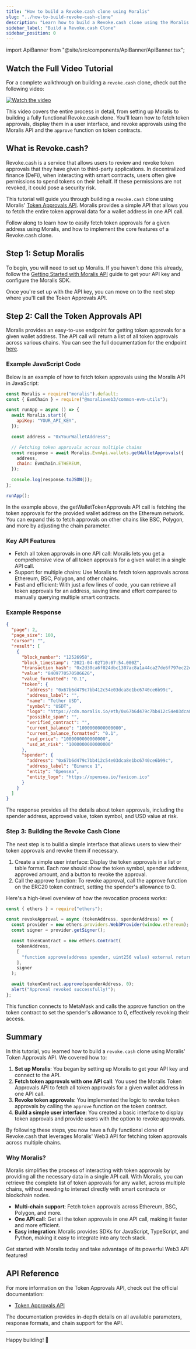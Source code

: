 ```yaml
---
title: "How to build a Revoke.cash clone using Moralis"
slug: "../how-to-build-revoke-cash-clone"
description: "Learn how to build a Revoke.cash clone using the Moralis Token Approvals API in just a few lines of code."
sidebar_label: "Build a Revoke.cash Clone"
sidebar_position: 0
---
```


import ApiBanner from "@site/src/components/ApiBanner/ApiBanner.tsx";

## Watch the Full Video Tutorial

For a complete walkthrough on building a `revoke.cash` clone, check out the following video:

[![Watch the video](https://img.youtube.com/vi/0L-NspOuiHU/0.jpg)](https://youtu.be/0L-NspOuiHU)

This video covers the entire process in detail, from setting up Moralis to building a fully functional Revoke.cash clone. You'll learn how to fetch token approvals, display them in a user interface, and revoke approvals using the Moralis API and the `approve` function on token contracts.

## What is Revoke.cash?

Revoke.cash is a service that allows users to review and revoke token approvals that they have given to third-party applications. In decentralized finance (DeFi), when interacting with smart contracts, users often give permissions to spend tokens on their behalf. If these permissions are not revoked, it could pose a security risk.

This tutorial will guide you through building a `revoke.cash` clone using Moralis' [Token Approvals API](/web3-data-api/evm/reference/wallet-api/get-wallet-token-approvals). Moralis provides a simple API that allows you to fetch the entire token approval data for a wallet address in one API call.

Follow along to learn how to easily fetch token approvals for a given address using Moralis, and how to implement the core features of a Revoke.cash clone.

## Step 1: Setup Moralis

To begin, you will need to set up Moralis. If you haven't done this already, follow the [Getting Started with Moralis API](/web3-data-api/evm/get-your-api-key) guide to get your API key and configure the Moralis SDK.

Once you're set up with the API key, you can move on to the next step where you'll call the Token Approvals API.

## Step 2: Call the Token Approvals API

Moralis provides an easy-to-use endpoint for getting token approvals for a given wallet address. The API call will return a list of all token approvals across various chains. You can see the full documentation for the endpoint [here](/web3-data-api/evm/reference/wallet-api/get-wallet-token-approvals).

### Example JavaScript Code

Below is an example of how to fetch token approvals using the Moralis API in JavaScript:

```javascript
const Moralis = require("moralis").default;
const { EvmChain } = require("@moralisweb3/common-evm-utils");

const runApp = async () => {
  await Moralis.start({
    apiKey: "YOUR_API_KEY",
  });

  const address = "0xYourWalletAddress";

  // Fetching token approvals across multiple chains
  const response = await Moralis.EvmApi.wallets.getWalletApprovals({
    address,
    chain: EvmChain.ETHEREUM,
  });

  console.log(response.toJSON());
};

runApp();
```

In the example above, the getWalletTokenApprovals API call is fetching the token approvals for the provided wallet address on the Ethereum network. You can expand this to fetch approvals on other chains like BSC, Polygon, and more by adjusting the chain parameter.

### Key API Features

- Fetch all token approvals in one API call: Moralis lets you get a comprehensive view of all token approvals for a given wallet in a single API call.
- Support for multiple chains: Use Moralis to fetch token approvals across Ethereum, BSC, Polygon, and other chains.
- Fast and efficient: With just a few lines of code, you can retrieve all token approvals for an address, saving time and effort compared to manually querying multiple smart contracts.

### Example Response

```json
{
  "page": 2,
  "page_size": 100,
  "cursor": "",
  "result": [
    {
      "block_number": "12526958",
      "block_timestamp": "2021-04-02T10:07:54.000Z",
      "transaction_hash": "0x2d30ca6f024dbc1307ac8a1a44ca27de6f797ec22ef20627a1307243b0ab7d09",
      "value": "8409770570506626",
      "value_formatted": "0.1",
      "token": {
        "address": "0x67b6d479c7bb412c54e03dca8e1bc6740ce6b99c",
        "address_label": "",
        "name": "Tether USD",
        "symbol": "USDT",
        "logo": "https://cdn.moralis.io/eth/0x67b6d479c7bb412c54e03dca8e1bc6740ce6b99c.png",
        "possible_spam": "",
        "verified_contract": "",
        "current_balance": "1000000000000000",
        "current_balance_formatted": "0.1",
        "usd_price": "1000000000000000",
        "usd_at_risk": "1000000000000000"
      },
      "spender": {
        "address": "0x67b6d479c7bb412c54e03dca8e1bc6740ce6b99c",
        "address_label": "Binance 1",
        "entity": "Opensea",
        "entity_logo": "https://opensea.io/favicon.ico"
      }
    }
  ]
}
```

The response provides all the details about token approvals, including the spender address, approved value, token symbol, and USD value at risk.

### Step 3: Building the Revoke Cash Clone

The next step is to build a simple interface that allows users to view their token approvals and revoke them if necessary.

1. Create a simple user interface: Display the token approvals in a list or table format. Each row should show the token symbol, spender address, approved amount, and a button to revoke the approval.
2. Call the approve function: To revoke approval, call the approve function on the ERC20 token contract, setting the spender's allowance to 0.

Here's a high-level overview of how the revocation process works:

```javascript
const { ethers } = require("ethers");

const revokeApproval = async (tokenAddress, spenderAddress) => {
  const provider = new ethers.providers.Web3Provider(window.ethereum);
  const signer = provider.getSigner();

  const tokenContract = new ethers.Contract(
    tokenAddress,
    [
      "function approve(address spender, uint256 value) external returns (bool)",
    ],
    signer
  );

  await tokenContract.approve(spenderAddress, 0);
  alert("Approval revoked successfully!");
};
```

This function connects to MetaMask and calls the approve function on the token contract to set the spender's allowance to 0, effectively revoking their access.

## Summary

In this tutorial, you learned how to build a `revoke.cash` clone using Moralis' Token Approvals API. We covered how to:

1. **Set up Moralis**: You began by setting up Moralis to get your API key and connect to the API.
2. **Fetch token approvals with one API call**: You used the Moralis Token Approvals API to fetch all token approvals for a given wallet address in one API call.
3. **Revoke token approvals**: You implemented the logic to revoke token approvals by calling the `approve` function on the token contract.
4. **Build a simple user interface**: You created a basic interface to display token approvals and provide users with the option to revoke approvals.

By following these steps, you now have a fully functional clone of Revoke.cash that leverages Moralis' Web3 API for fetching token approvals across multiple chains.

### Why Moralis?

Moralis simplifies the process of interacting with token approvals by providing all the necessary data in a single API call. With Moralis, you can retrieve the complete list of token approvals for any wallet, across multiple chains, without needing to interact directly with smart contracts or blockchain nodes.

- **Multi-chain support**: Fetch token approvals across Ethereum, BSC, Polygon, and more.
- **One API call**: Get all the token approvals in one API call, making it faster and more efficient.
- **Easy integration**: Moralis provides SDKs for JavaScript, TypeScript, and Python, making it easy to integrate into any tech stack.

Get started with Moralis today and take advantage of its powerful Web3 API features!

## API Reference

For more information on the Token Approvals API, check out the official documentation:

- [Token Approvals API](/web3-data-api/evm/reference/wallet-api/get-wallet-token-approvals)

The documentation provides in-depth details on all available parameters, response formats, and chain support for the API.

---

Happy building! 🚀
